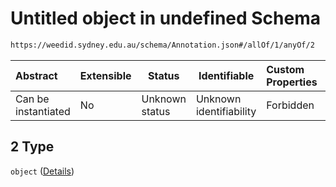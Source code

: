 # Untitled object in undefined Schema

```txt
https://weedid.sydney.edu.au/schema/Annotation.json#/allOf/1/anyOf/2
```




| Abstract            | Extensible | Status         | Identifiable            | Custom Properties | Additional Properties | Access Restrictions | Defined In                                                                        |
| :------------------ | ---------- | -------------- | ----------------------- | :---------------- | --------------------- | ------------------- | --------------------------------------------------------------------------------- |
| Can be instantiated | No         | Unknown status | Unknown identifiability | Forbidden         | Allowed               | none                | [Annotation.schema.json\*](out/out/Annotation.schema.json "open original schema") |

## 2 Type

`object` ([Details](annotation-2-allof-1-anyof-2.md))
